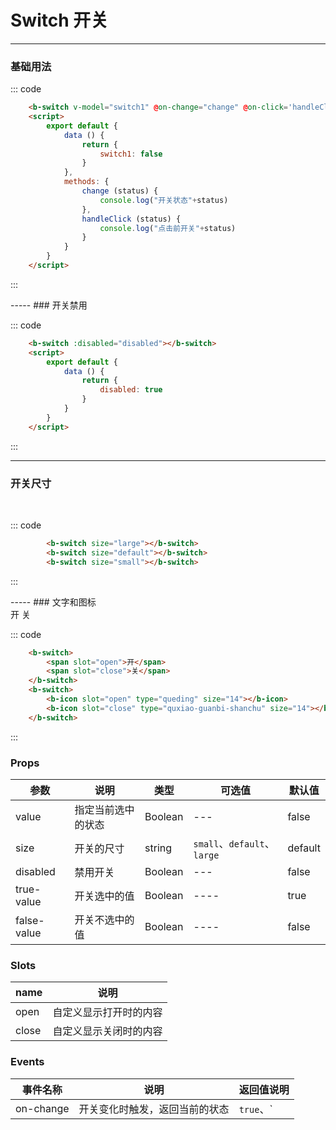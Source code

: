 # Switch 开关
-----
### 基础用法

<div class="example">
    <div class="example-box">
        <b-switch v-model="switch1" @on-change="change" @on-click='handleClick'></b-switch>
    </div>

::: code
```html
    <b-switch v-model="switch1" @on-change="change" @on-click='handleClick'></b-switch>
    <script>
        export default {
            data () {
                return {
                    switch1: false
                }
            },
            methods: {
                change (status) {
                    console.log("开关状态"+status)
                },
                handleClick (status) {
                    console.log("点击前开关"+status)
                }
            }
        }
    </script>
```
:::
</div>
-----
### 开关禁用

<div class="example">
    <div class="example-box">
        <b-switch :disabled="disabled"></b-switch>
    </div>

::: code
```html
    <b-switch :disabled="disabled"></b-switch>
    <script>
        export default {
            data () {
                return {
                    disabled: true
                }
            }
        }
    </script>
```
:::
</div>

-----
### 开关尺寸

<div class="example">
    <div class="example-box">
        <b-switch size="large"></b-switch>
            &nbsp;&nbsp;
        <b-switch size="default"></b-switch>
            &nbsp;&nbsp;
        <b-switch size="small"></b-switch>
    </div>

::: code
```html
        <b-switch size="large"></b-switch>
        <b-switch size="default"></b-switch>
        <b-switch size="small"></b-switch>
```
:::
</div>
-----
### 文字和图标

<div class="example">
    <div class="example-box">
        <b-switch>
            <span slot="open">开</span>
            <span slot="close">关</span>
        </b-switch>
        &nbsp;&nbsp;
        <b-switch>
            <b-icon slot="open" type="queding" size="14"></b-icon>
            <b-icon slot="close" type="quxiao-guanbi-shanchu" size="14"></b-icon>
        </b-switch>
    </div>

::: code
```html
    <b-switch>
        <span slot="open">开</span>
        <span slot="close">关</span>
    </b-switch>
    <b-switch>
        <b-icon slot="open" type="queding" size="14"></b-icon>
        <b-icon slot="close" type="quxiao-guanbi-shanchu" size="14"></b-icon>
    </b-switch>
```
:::
</div>
<script>
export default {
        data () {
            return {
                switch1: false,
                disabled: true
            }
        },
        methods: {
            change (status) {
                console.log("开关状态"+status)
            },
            handleClick (status) {
                console.log("点击前开关"+status)
            }
        }
}
</script>

### Props
| 参数 | 说明 | 类型 | 可选值 |默认值 |
| ---- | ---- | ---- | ---- | ---- |
| value | 指定当前选中的状态   | Boolean  | --- |false |
| size | 开关的尺寸 | string | `small`、`default`、`large` | default |
| disabled | 禁用开关| Boolean| --- | false |
| true-value   | 开关选中的值 | Boolean| ----   | true   |
| false-value   | 开关不选中的值 | Boolean| ----   | false   |

### Slots
| name | 说明 |
| ---- | ---- |
| open  |  自定义显示打开时的内容   |
| close | 自定义显示关闭时的内容 |

### Events
| 事件名称 | 说明 |   返回值说明  |
| ---- | ---- |   ---- |
|  on-change | 开关变化时触发，返回当前的状态 |  `true`、`|`、`false`   |

